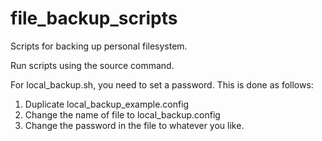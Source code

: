 # file_backup_scripts
Scripts for backing up personal filesystem.

Run scripts using the source command.

For local_backup.sh, you need to set a password. This is done as follows:
1. Duplicate local_backup_example.config
2. Change the name of file to local_backup.config
3. Change the password in the file to whatever you like.